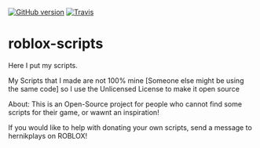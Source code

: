 [![GitHub version](https://badge.fury.io/gh/hernikplays%2Froblox-scripts.svg)](https://badge.fury.io/gh/hernikplays%2Froblox-scripts) [![Travis](https://img.shields.io/travis/rust-lang/rust.svg)]()
# roblox-scripts
Here I put my scripts.

My Scripts that I made are not 100% mine [Someone else might be using the same code] so I use the Unlicensed License to make it open source


About: This is an Open-Source project for people who cannot find some scripts for their game, or wawnt an inspiration!

If you would like to help with donating your own scripts, send a message to hernikplays on ROBLOX!
